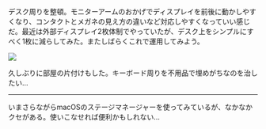 デスク周りを整頓。モニターアームのおかげでディスプレイを前後に動かしやすくなり、コンタクトとメガネの見え方の違いなど対応しやすくなっていい感じだ。最近は外部ディスプレイ2枚体制でやっていたが、デスク上をシンプルにすべく1枚に減らしてみた。またしばらくこれで運用してみよう。

![](https://ceshmina-photos.s3.ap-northeast-1.amazonaws.com/medium/202407/20240714-000806.webp)

久しぶりに部屋の片付けもした。キーボード周りを不用品で埋めがちなのを治したい...

---

いまさらながらmacOSのステージマネージャーを使ってみているが、なかなかクセがある。使いこなせれば便利かもしれない...
